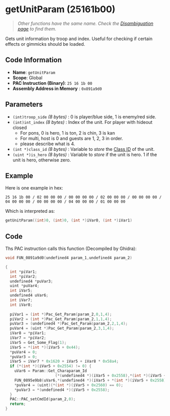 # getUnitParam (25161b00)

> *Other functions have the same name. Check the [Disambiguation page](./getUnitParam.md) to find them.*

Gets unit information by troop and index. Useful for checking if certain effects or gimmicks should be loaded.

## Code Information

- **Name**: `getUnitParam`
- **Scope**: Global
- **PAC Instruction (Binary)**: `25 16 1b 00`
- **Assembly Address in Memory** : `0x891a9d0`

## Parameters

- `(int)troop_side` *(8 bytes)* : 0 is player/blue side, 1 is enemy/red side.
- `(int)int_index` *(8 bytes)* : Index of the unit. For player with hideout closed
   - For pons, 0 is hero, 1 is ton, 2 is chin, 3 is kan
   - For multi, host is 0 and guests are 1, 2, 3 in order.
   - please describe what is 4.
- `(int *)class_id` *(8 bytes)* : Variable to *store* the [Class ID](./guide/reference-table.md#class-ids) of the unit.
- `(uint *)is_hero` *(8 bytes)* : Variable to *store* if the unit is hero. 1 if the unit is hero, otherwise zero.

## Example

Here is one example in hex:

```25 16 1b 00 / 02 00 00 00 / 00 00 00 00 / 02 00 00 00 / 00 00 00 00 / 04 00 00 00 / 00 00 00 00 / 04 00 00 00 / 01 00 00 00```

Which is interpreted as:

```c
getUnitParam((int)0, (int)0, (int *)iVar0, (int *)iVar1)
```

## Code

Ths PAC instruction calls this function (Decompiled by Ghidra):

```c
void FUN_0891a9d0(undefined4 param_1,undefined4 param_2)

{
  int *piVar1;
  int *piVar2;
  undefined4 *puVar3;
  uint *puVar4;
  int iVar5;
  undefined4 uVar6;
  int iVar7;
  int iVar8;
  
  piVar1 = (int *)Pac_Get_Param(param_2,0,1,4);
  piVar2 = (int *)Pac_Get_Param(param_2,1,1,4);
  puVar3 = (undefined4 *)Pac_Get_Param(param_2,2,1,4);
  puVar4 = (uint *)Pac_Get_Param(param_2,3,1,4);
  iVar8 = *piVar1;
  iVar7 = *piVar2;
  iVar5 = Get_Some_Flag(1);
  iVar5 = *(int *)(iVar5 + 0x44);
  *puVar4 = 0;
  *puVar3 = 0;
  iVar5 = iVar7 * 0x1620 + iVar5 + iVar8 * 0x58a4;
  if (*(int *)(iVar5 + 0x2554) != 0) {
    uVar6 = Param::Get_Charaparam_Id
                      (*(undefined4 *)(iVar5 + 0x2558),*(int *)(iVar5 + 0x2560) == 0,0);
    FUN_0895e9b8(uVar6,*(undefined4 *)(iVar5 + *(int *)(iVar5 + 0x2558) * 0x84 + 0x2578));
    *puVar4 = (uint)(*(int *)(iVar5 + 0x2560) == 0);
    *puVar3 = *(undefined4 *)(iVar5 + 0x2558);
  }
  PAC::PAC_setCmdId(param_2,0);
  return;
}
```

